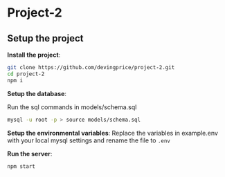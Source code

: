 # Project-2

## Setup the project

**Install the project**:

``` bash
git clone https://github.com/devingprice/project-2.git
cd project-2
npm i
```

**Setup the database**:

Run the sql commands in models/schema.sql

``` bash
mysql -u root -p > source models/schema.sql
```

**Setup the environmental variables**: Replace the variables in example.env with your local mysql settings and rename the file to `.env`

**Run the server**:

``` bash
npm start
```